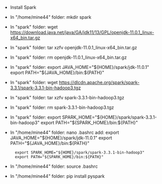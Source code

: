 * Install Spark

- In "/home/mine44" folder: mkdir spark
- In "spark" folder: wget https://download.java.net/java/GA/jdk11/13/GPL/openjdk-11.0.1_linux-x64_bin.tar.gz
- In "spark" folder: tar xzfv openjdk-11.0.1_linux-x64_bin.tar.gz
- In "spark" folder: rm openjdk-11.0.1_linux-x64_bin.tar.gz
- In "spark" folder:
    export JAVA_HOME="${HOME}/spark/jdk-11.0.1"
    export PATH="${JAVA_HOME}/bin:${PATH}"
- In "spark" folder: wget https://dlcdn.apache.org/spark/spark-3.3.1/spark-3.3.1-bin-hadoop3.tgz
- In "spark" folder: tar xzfv spark-3.3.1-bin-hadoop3.tgz
- In "spark" folder: rm spark-3.3.1-bin-hadoop3.tgz
- In "spark" folder:
    export SPARK_HOME="${HOME}/spark/spark-3.3.1-bin-hadoop3"
    export PATH="${SPARK_HOME}/bin:${PATH}"

- In "/home/mine44" folder: nano .bashrc
    add: 
        export JAVA_HOME="${HOME}/spark/jdk-11.0.1"
        export PATH="${JAVA_HOME}/bin:${PATH}"

        export SPARK_HOME="${HOME}/spark/spark-3.3.1-bin-hadoop3"
        export PATH="${SPARK_HOME}/bin:${PATH}"

- In "/home/mine44" folder: source .bashrc
- In "/home/mine44" folder: pip install pyspark
